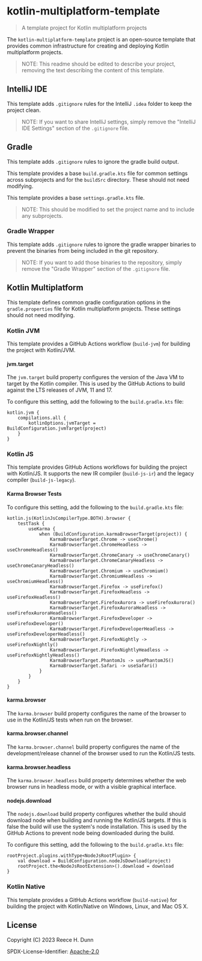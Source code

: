 # kotlin-multiplatform-template
> A template project for Kotlin multiplatform projects

The `kotlin-multiplatform-template` project is an open-source template that
provides common infrastructure for creating and deploying Kotlin multiplatform
projects.

> NOTE: This readme should be edited to describe your project, removing the
> text describing the content of this template.

## IntelliJ IDE
This template adds `.gitignore` rules for the IntelliJ `.idea` folder to keep
the project clean.
> NOTE: If you want to share IntelliJ settings, simply remove the "IntelliJ IDE
> Settings" section of the `.gitignore` file.

## Gradle
This template adds `.gitignore` rules to ignore the gradle build output.

This template provides a base `build.gradle.kts` file for common settings
across subprojects and for the `buildSrc` directory. These should not need
modifying.

This template provides a base `settings.gradle.kts` file.
> NOTE: This should be modified to set the project name and to include any
> subprojects.

### Gradle Wrapper
This template adds `.gitignore` rules to ignore the gradle wrapper binaries to
prevent the binaries from being included in the git repository.
> NOTE: If you want to add those binaries to the repository, simply remove the
> "Gradle Wrapper" section of the `.gitignore` file.

## Kotlin Multiplatform
This template defines common gradle configuration options in the
`gradle.properties` file for Kotlin multiplatform projects. These settings
should not need modifying.

### Kotlin JVM
This template provides a GitHub Actions workflow (`build-jvm`) for building the
project with Kotlin/JVM.

#### jvm.target
The `jvm.target` build property configures the version of the Java VM to target
by the Kotlin compiler. This is used by the GitHub Actions to build against the
LTS releases of JVM, 11 and 17.

To configure this setting, add the following to the `build.gradle.kts` file:
```
kotlin.jvm {
    compilations.all {
        kotlinOptions.jvmTarget = BuildConfiguration.jvmTarget(project)
    }
}
```

### Kotlin JS
This template provides GitHub Actions workflows for building the project with
Kotlin/JS. It supports the new IR compiler (`build-js-ir`) and the legacy
compiler (`build-js-legacy`).

#### Karma Browser Tests
To configure this setting, add the following to the `build.gradle.kts` file:
```
kotlin.js(KotlinJsCompilerType.BOTH).browser {
    testTask {
        useKarma {
            when (BuildConfiguration.karmaBrowserTarget(project)) {
                KarmaBrowserTarget.Chrome -> useChrome()
                KarmaBrowserTarget.ChromeHeadless -> useChromeHeadless()
                KarmaBrowserTarget.ChromeCanary -> useChromeCanary()
                KarmaBrowserTarget.ChromeCanaryHeadless -> useChromeCanaryHeadless()
                KarmaBrowserTarget.Chromium -> useChromium()
                KarmaBrowserTarget.ChromiumHeadless -> useChromiumHeadless()
                KarmaBrowserTarget.Firefox -> useFirefox()
                KarmaBrowserTarget.FirefoxHeadless -> useFirefoxHeadless()
                KarmaBrowserTarget.FirefoxAurora -> useFirefoxAurora()
                KarmaBrowserTarget.FirefoxAuroraHeadless -> useFirefoxAuroraHeadless()
                KarmaBrowserTarget.FirefoxDeveloper -> useFirefoxDeveloper()
                KarmaBrowserTarget.FirefoxDeveloperHeadless -> useFirefoxDeveloperHeadless()
                KarmaBrowserTarget.FirefoxNightly -> useFirefoxNightly()
                KarmaBrowserTarget.FirefoxNightlyHeadless -> useFirefoxNightlyHeadless()
                KarmaBrowserTarget.PhantomJs -> usePhantomJS()
                KarmaBrowserTarget.Safari -> useSafari()
            }
        }
    }
}
```

#### karma.browser
The `karma.browser` build property configures the name of the browser to use in
the Kotlin/JS tests when run on the browser.

#### karma.browser.channel
The `karma.browser.channel` build property configures the name of the
development/release channel of the browser used to run the Kotlin/JS tests.

#### karma.browser.headless
The `karma.browser.headless` build property determines whether the web browser
runs in headless mode, or with a visible graphical interface.

#### nodejs.download
The `nodejs.download` build property configures whether the build should
download node when building and running the Kotlin/JS targets. If this is false
the build will use the system's node installation. This is used by the GitHub
Actions to prevent node being downloaded during the build.

To configure this setting, add the following to the `build.gradle.kts` file:
```
rootProject.plugins.withType<NodeJsRootPlugin> {
    val download = BuildConfiguration.nodeJsDownload(project)
    rootProject.the<NodeJsRootExtension>().download = download
}
```

### Kotlin Native
This template provides a GitHub Actions workflow (`build-native`) for building
the project with Kotlin/Native on Windows, Linux, and Mac OS X.

## License
Copyright (C) 2023 Reece H. Dunn

SPDX-License-Identifier: [Apache-2.0](LICENSE)
